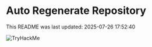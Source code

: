 # Auto Regenerate Repository

This README was last updated: 2025-07-26 17:52:40

 ![TryHackMe](https://tryhackme.com/badge/533634)